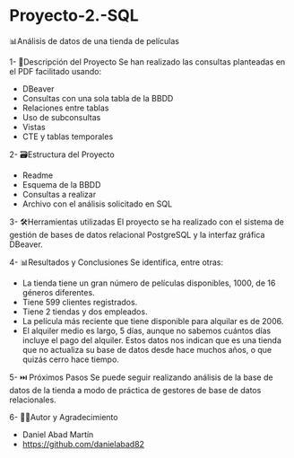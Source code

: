 # Proyecto-2.-SQL
📊Análisis de datos de una tienda de películas

1-	📒Descripción del Proyecto
Se han realizado las consultas planteadas en el PDF facilitado usando:
  - DBeaver
  -	Consultas con una sola tabla de la BBDD
  - Relaciones entre tablas
  - Uso de subconsultas
  - Vistas
  - CTE y tablas temporales 

2-	🗃️Estructura del Proyecto
  - Readme
  - Esquema de la BBDD
  - Consultas a realizar
  - Archivo con el análisis solicitado en SQL

3-	🛠️Herramientas utilizadas
El proyecto se ha realizado con el sistema de gestión de bases de datos relacional PostgreSQL y la interfaz gráfica DBeaver.

4-	📊Resultados y Conclusiones
Se identifica, entre otras:
  -	La tienda tiene un gran número de películas disponibles, 1000, de 16 géneros diferentes.
  -	Tiene 599 clientes registrados.
  -	Tiene 2 tiendas y dos empleados.
  -	La película más reciente que tiene disponible para alquilar es de 2006.
  -	El alquiler medio es largo, 5 días, aunque no sabemos cuántos días incluye el pago del alquiler.
Estos datos nos indican que es una tienda que no actualiza su base de datos desde hace muchos años, o que quizás cerro hace tiempo.

5-	⏭️ Próximos Pasos
Se puede seguir realizando análisis de la base de datos de la tienda a modo de práctica de gestores de base de datos relacionales.

6-	✍🏼Autor y Agradecimiento
-	Daniel Abad Martín
-	https://github.com/danielabad82

